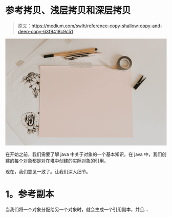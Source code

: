# 参考拷贝、浅层拷贝和深层拷贝

> 原文：<https://medium.com/swlh/reference-copy-shallow-copy-and-deep-copy-63f9418c9c51>

![](img/db7f57ffb51307e752b07a8ef5df47e0.png)

在开始之前，我们需要了解 java 中关于对象的一个基本知识。在 java 中，我们创建的每个对象都是对在堆中创建的实际对象的引用。

现在，我们意见一致了。让我们深入细节。

# **1。参考副本**

当我们将一个对象分配给另一个对象时，就会生成一个引用副本，并且…